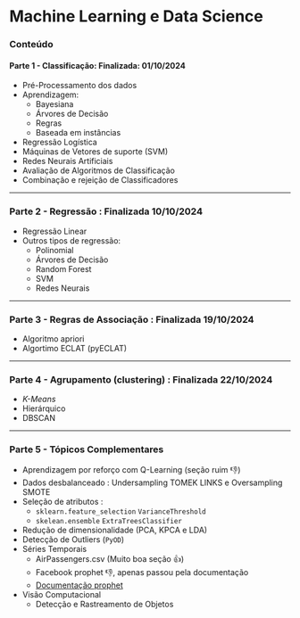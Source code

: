 # Machine Learning e Data Science

### Conteúdo 
#### Parte 1 - Classificação: **Finalizada: 01/10/2024**
- Pré-Processamento dos dados 
- Aprendizagem:
  - Bayesiana
  - Árvores de Decisão
  - Regras
  - Baseada em instâncias
- Regressão Logística
- Máquinas de Vetores de suporte (SVM)
- Redes Neurais Artificiais
- Avaliação de Algoritmos de Classificação
- Combinação e rejeição de Classificadores
---  
### Parte 2 - Regressão : Finalizada **10/10/2024**
- Regressão Linear
- Outros tipos de regressão:
  - Polinomial
  - Árvores de Decisão
  - Random Forest
  - SVM
  - Redes Neurais
---
### Parte 3 - Regras de Associação : Finalizada **19/10/2024**  
- Algoritmo apriori
- Algortimo ECLAT (pyECLAT)
---
### Parte 4 - Agrupamento (clustering) : Finalizada **22/10/2024**
- *K-Means*
- Hierárquico
- DBSCAN
---
### Parte 5 - Tópicos Complementares
- Aprendizagem por reforço com Q-Learning (seção ruim 👎)
- Dados desbalanceado : Undersampling TOMEK LINKS e Oversampling SMOTE
- Seleção de atributos :
  - `sklearn.feature_selection` `VarianceThreshold`
  - `skelean.ensemble` `ExtraTreesClassifier`
- Redução de dimensionalidade (PCA, KPCA e LDA)
- Detecção de Outliers (`PyOD`)
- Séries Temporais
  - AirPassengers.csv (Muito boa seção 👍)
  - Facebook prophet 👎, apenas passou pela documentação
  - [Documentação prophet](https://facebook.github.io/prophet/docs/quick_start.html)
- Visão Computacional  
  - Detecção e Rastreamento de Objetos
